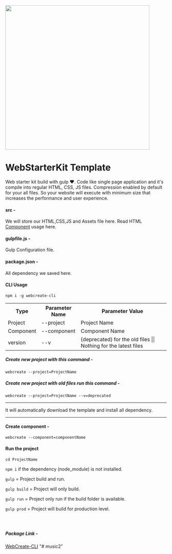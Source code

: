 
<img width="450" src="https://repository-images.githubusercontent.com/238456483/0172db80-6c9a-11eb-87eb-6629ca713fef" alt=""/>

# WebStarterKit Template

Web starter kit build with gulp ❤️. Code like single page application and it's compile into regular HTML, CSS, JS files. Compression enabled by default for your all files. So your website will execute with minimum size that increases the performance and user experience.

#### src -
We will store our HTML,CSS,JS and Assets file here. Read HTML <a href="https://github.com/haoxins/gulp-file-include#fileincludeprefix">Component</a> usage here. 

#### gulpfile.js -

Gulp Configuration file.

#### package.json -

All dependency we saved here.

#### CLI Usage

`npm i -g webcreate-cli`

<table style="width:100%">
  <tr>
    <th>Type</th>
    <th>Parameter Name</th> 
    <th>Parameter Value</th>
  </tr>
  <tr>
    <td>Project</td>
    <td>--project</td>
    <td>Project Name</td>
  </tr>
   <tr>
    <td>Component</td>
    <td>--component</td>
    <td>Component Name</td>
  </tr>
    <tr>
    <td>version</td>
    <td>--v</td>
    <td>{deprecated} for the old files || Nothing for the latest files</td>
  </tr>
</table>

##### Create new project with this command -

`webcreate --project=ProjectName`


##### Create new project with old files run this command -

`webcreate --project=ProjectName --v=deprecated`

------------------

It will automatically download the template and install all dependency.

------------------

#### Create component -

`webcreate --component=componentName`

#### Run the project

`cd ProjectName`

`npm i` if the dependency (node_module) is not installed. 

`gulp` = Project build and run.

`gulp build` = Project will only build.

`gulp run` = Project only run if the build folder is available.

`gulp prod` = Project will build for production level.

##### &nbsp;

##### Package Link -

[WebCreate-CLI](https://www.npmjs.com/package/webcreate-cli)
"# music2" 
